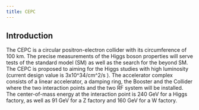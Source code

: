 ```yaml
---
title: CEPC  
---
```


## Introduction
 The CEPC is a circular positron-electron collider with its circumference of
100 km. The precise measurements of the Higgs boson properties will serve tests
of the standard model (SM) as well as the search for the beyond SM. The CEPC is
proposed to aiming for the Higgs studies with high luminosity
(current design value is 3x10^34/cm^2/s ). The accelerator complex consists of
a linear accelerator, a damping ring, the Booster and the Collider where the
two interaction points and the two RF system will be installed.
The center-of-mass energy at the interaction point is 240 GeV for a Higgs
factory, as well as 91 GeV for a Z factory and 160 GeV for a W factory.  
